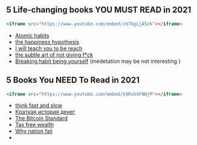 ## 5 Life-changing books YOU MUST READ in 2021

```html
<iframe src="https://www.youtube.com/embed/zU7OgLjA5zk"></iframe>
```
- [Atomic habits](https://www.amazon.com/Atomic-Habits-Proven-Build-Break/dp/0735211299)  
- [the happiness hypothesis](https://www.amazon.com/Happiness-Hypothesis-Finding-Modern-Ancient/dp/0465028020)  
- [I will teach you to be reach](https://www.amazon.com/Will-Teach-You-Rich-Second/dp/1523505745/)  
- [the subtle art of not giving f*ck ](https://www.amazon.com/Subtle-Art-Not-Giving-Counterintuitive-ebook/dp/B019MMUA8S)  
- [Breaking habit being yourself](https://www.amazon.com/Breaking-Habit-Being-Yourself-Dispenza-ebook/dp/B006M7A8JI/)   (medetation may be not interesting )  

## 5 Books You NEED To Read in 2021

```html
<iframe src="https://www.youtube.com/embed/VdRvbXFNWjM"></iframe>
```
- [think fast and slow](https://www.ozon.ru/product/dumay-medlenno-reshay-bystro-218257657/)  
- [Краткая история денег](https://www.ozon.ru/product/kratkaya-istoriya-deneg-ili-vse-chto-nuzhno-znat-o-bitkoine-149778053/?tab=reviews)  
- [The Bitcoin Standard](https://www.amazon.com/Bitcoin-Standard-Decentralized-Alternative-Central-ebook/dp/B07BPM3GZQ/)  
- [Tax free wealth](https://www.amazon.com/Tax-Free-Wealth-Massive-Permanently-Lowering-ebook/dp/B07J1WNBKT/)  
- [Why nation fail](https://www.amazon.com/Why-Nations-Fail-Origins-Prosperity-ebook/dp/B0058Z4NR8)  
- 